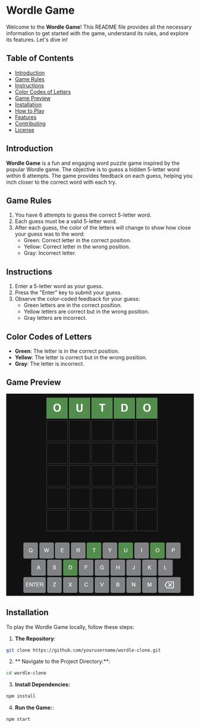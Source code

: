 # Wordle Game

Welcome to the **Wordle Game**! This README file provides all the necessary information to get started with the game, understand its rules, and explore its features. Let's dive in!

## Table of Contents
- [Introduction](#introduction)
- [Game Rules](#game-rules)
- [Instructions](#instructions)
- [Color Codes of Letters](#color-codes-of-letters)
- [Game Preview](#game-preview)
- [Installation](#installation)
- [How to Play](#how-to-play)
- [Features](#features)
- [Contributing](#contributing)
- [License](#license)

## Introduction

**Wordle Game** is a fun and engaging word puzzle game inspired by the popular Wordle game. The objective is to guess a hidden 5-letter word within 6 attempts. The game provides feedback on each guess, helping you inch closer to the correct word with each try.

## Game Rules

1. You have 6 attempts to guess the correct 5-letter word.
2. Each guess must be a valid 5-letter word.
3. After each guess, the color of the letters will change to show how close your guess was to the word:
   - Green: Correct letter in the correct position.
   - Yellow: Correct letter in the wrong position.
   - Gray: Incorrect letter.

## Instructions

1. Enter a 5-letter word as your guess.
2. Press the "Enter" key to submit your guess.
3. Observe the color-coded feedback for your guess:
   - Green letters are in the correct position.
   - Yellow letters are correct but in the wrong position.
   - Gray letters are incorrect.

## Color Codes of Letters

- **Green**: The letter is in the correct position.
- **Yellow**: The letter is correct but in the wrong position.
- **Gray**: The letter is incorrect.

## Game Preview

![Game Preview](gamePreview.png)

## Installation

To play the Wordle   Game locally, follow these steps:

1. **The Repository**:
  ```bash
  git clone https://github.com/yourusername/wordle-clone.git
  ```   

2. ** Navigate to the Project Directory:**:
  ```bash
  cd wordle-clone
  ```   


3. **Install Dependencies:**
  ```bash
npm install
  ```   


4. **Run the Game:**:
  ```bash
npm start
  ```   


